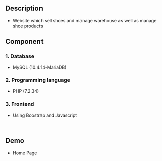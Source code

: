 <h2>Description</h2>
<ul list-style-type="circle">
  <li>Website which sell shoes and manage warehouse as well as manage shoe products</li>
</ul>
<h2>Component</h2>
<h3>1. Database</h3>
<ul list-style-type="circle">
  <li>MySQL (10.4.14-MariaDB)</li>
</ul>
<h3>2. Programming language</h3>
<ul list-style-type="circle">
  <li>PHP (7.2.34)</li>
</ul>
<h3>3. Frontend</h3>
<ul list-style-type="circle">
  <li>Using Boostrap and Javascript</li>
</ul>
<br>
<h2>Demo</h2>
<ul list-style-type="circle">
  <li>Home Page</li>
</ul>

